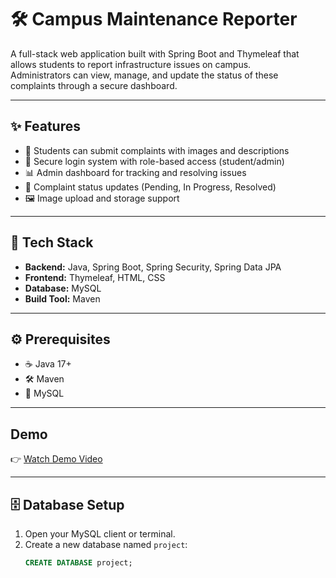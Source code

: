 # 🛠️ Campus Maintenance Reporter

A full-stack web application built with Spring Boot and Thymeleaf that allows students to report infrastructure issues on campus.  
Administrators can view, manage, and update the status of these complaints through a secure dashboard.

---

## ✨ Features

- 📝 Students can submit complaints with images and descriptions  
- 🔐 Secure login system with role-based access (student/admin)  
- 📊 Admin dashboard for tracking and resolving issues  
- 🔄 Complaint status updates (Pending, In Progress, Resolved)  
- 🖼️ Image upload and storage support  

---

## 🧰 Tech Stack

- **Backend:** Java, Spring Boot, Spring Security, Spring Data JPA  
- **Frontend:** Thymeleaf, HTML, CSS  
- **Database:** MySQL  
- **Build Tool:** Maven  

---

## ⚙️ Prerequisites

- ☕ Java 17+  
- 🛠️ Maven  
- 🐬 MySQL  

---
## Demo

👉 [Watch Demo Video](https://drive.google.com/file/d/1ggo49WWY5WaXFf2QLDQyDZVTX7bwGr5q/view?usp=drive_link)

---

## 🗄️ Database Setup

1. Open your MySQL client or terminal.  
2. Create a new database named `project`:  
   ```sql
   CREATE DATABASE project;

   

